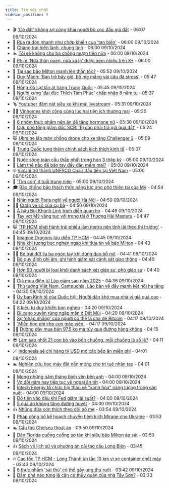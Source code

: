 ```yaml
---
title: Tim mới nhất
sidebar_position: 9
---
```


<!-- vnexpress-tin-moi-nhat:START -->
- 🎬 [&#39;Cò đất&#39; không sợ công khai người bỏ cọc đấu giá đất](https://vnexpress.net/co-dat-khong-so-cong-khai-nguoi-bo-coc-dau-gia-dat-4802026.html) - 06:07 09/10/2024
- 🐎 [Rùa ra đòn nhanh như chớp khiến cua &#39;tan biến&#39;](https://vnexpress.net/rua-ra-don-nhanh-nhu-chop-khien-cua-tan-bien-4801906.html) - 06:00 09/10/2024
- 🦍 [Chàng trai hiền lành, chung tình](https://vnexpress.net/chang-trai-hien-lanh-chung-tinh-4801883.html) - 06:00 09/10/2024
- 🏊 [Tôi sẽ không cho ba chồng mượn tiền nữa](https://vnexpress.net/toi-se-khong-cho-ba-chong-muon-tien-nua-4801871.html) - 06:00 09/10/2024
- 🎊 [Phim &#39;Nửa thân quen, nửa xa lạ&#39; được xem nhiều trên K+](https://vnexpress.net/phim-nua-than-quen-nua-xa-la-duoc-xem-nhieu-tren-k-4801902.html) - 06:00 09/10/2024
- 🎃 [Tại sao bão Milton mạnh lên thần tốc?](https://vnexpress.net/tai-sao-bao-milton-manh-len-than-toc-4802011.html) - 05:52 09/10/2024
- 🧰 [Duy Mạnh: &#39;Bạn trẻ bây giờ, bố mẹ mắng vài câu đã stress&#39;](https://vnexpress.net/duy-manh-ban-tre-bay-gio-bo-me-mang-vai-cau-da-stress-4800952.html) - 05:47 09/10/2024
- 🔭 [Hồng Đà Lạt lấn át hàng Trung Quốc](https://vnexpress.net/hong-da-lat-lan-at-hang-trung-quoc-4801557.html) - 05:45 09/10/2024
- 🫶 [Người xưng &#39;đại đức Thích Tâm Phúc&#39; chấp nhận 8 năm tù](https://vnexpress.net/nguoi-xung-dai-duc-thich-tam-phuc-chap-nhan-8-nam-tu-4802041.html) - 05:37 09/10/2024
- 🪜 [Youtuber đâm nát siêu xe khi mải livestream](https://vnexpress.net/youtuber-dam-nat-sieu-xe-khi-mai-livestream-4801704.html) - 05:31 09/10/2024
- 👨‍🏫 [Vinhomes khởi công cùng lúc hai tiện ích thương mại](https://vnexpress.net/vinhomes-khoi-cong-cung-luc-hai-tien-ich-thuong-mai-4802005.html) - 05:30 09/10/2024
- 🎊 [6 nhóm thực phẩm nên ăn để tăng hormone nữ](https://vnexpress.net/6-nhom-thuc-pham-nen-an-de-tang-hormone-nu-4801924.html) - 05:30 09/10/2024
- 🎊 [Cựu phó tổng giám đốc SCB: &#39;Bị cáo phải trả giá quá đắt&#39;](https://vnexpress.net/cuu-pho-tong-giam-doc-scb-bi-cao-phai-tra-gia-qua-dat-4802024.html) - 05:24 09/10/2024
- 😺 [Ukraine lắp màn chống drone cho xe tăng Challenger 2](https://vnexpress.net/ukraine-lap-man-chong-drone-cho-xe-tang-challenger-2-4801931.html) - 05:09 09/10/2024
- 🐘 [Trung Quốc tung thêm chính sách kích thích kinh tế](https://vnexpress.net/trung-quoc-tung-them-chinh-sach-kich-thich-kinh-te-4802012.html) - 05:07 09/10/2024
- 🌁 [Nước sông toàn cầu thấp nhất trong hơn 3 thập kỷ](https://vnexpress.net/nuoc-song-toan-cau-thap-nhat-trong-hon-3-thap-ky-4801574.html) - 05:00 09/10/2024
- 🐲 [Làm thế nào để bàn tay đầy đặn mềm mại?](https://vnexpress.net/lam-the-nao-de-ban-tay-day-dan-mem-mai-4801973.html) - 05:00 09/10/2024
- 🤓 [VinUni trở thành UNESCO Chair đầu tiên tại Việt Nam](https://vnexpress.net/vinuni-tro-thanh-unesco-chair-dau-tien-tai-viet-nam-4801969.html) - 05:00 09/10/2024
- 💪 [&#39;Tìm con&#39; ở tuổi trung niên](https://vnexpress.net/tim-con-o-tuoi-trung-nien-4801473.html) - 05:00 09/10/2024
- 🎓 [Bão chồng bão thách thức năng lực ứng phó thiên tai của Mỹ](https://vnexpress.net/bao-chong-bao-thach-thuc-nang-luc-ung-pho-thien-tai-cua-my-4801694.html) - 04:54 09/10/2024
- 🫣 [Nhìn người Paris nghĩ về người Hà Nội](https://vnexpress.net/nhin-nguoi-paris-nghi-ve-nguoi-ha-noi-4802031.html) - 04:50 09/10/2024
- 🧑‍💻 [Cướp vé số của cụ bà](https://vnexpress.net/cuop-ve-so-cua-cu-ba-4802001.html) - 04:50 09/10/2024
- 🐲 [Á hậu Bùi Khánh Linh trình diễn quan họ](https://vnexpress.net/a-hau-bui-khanh-linh-trinh-dien-quan-ho-4801900.html) - 04:49 09/10/2024
- 🌝 [Tay vợt Mỹ văng tục với trọng tài ở Thượng Hải Masters](https://vnexpress.net/tay-vot-my-vang-tuc-voi-trong-tai-o-thuong-hai-masters-4802002.html) - 04:47 09/10/2024
- 😺 [&#39;TP HCM phát hành trái phiếu làm metro nên tính lãi theo thị trường&#39;](https://vnexpress.net/tp-hcm-phat-hanh-trai-phieu-lam-metro-nen-tinh-lai-theo-thi-truong-4801753.html) - 04:45 09/10/2024
- 🐎 [Imagine Dragons lưu diễn TP HCM](https://vnexpress.net/imagine-dragons-luu-dien-tp-hcm-4801975.html) - 04:45 09/10/2024
- 🎡 [Nhà khí tượng học nghẹn ngào khi đưa tin về bão Milton](https://vnexpress.net/nha-khi-tuong-hoc-nghen-ngao-khi-dua-tin-ve-bao-milton-4801950.html) - 04:43 09/10/2024
- 👨‍🏫 [Bé trai đứt lìa ba ngón tay khi dùng dao bổ mít](https://vnexpress.net/be-trai-dut-lia-ba-ngon-tay-khi-dung-dao-bo-mit-4801874.html) - 04:41 09/10/2024
- 🦆 [Bỏ quy định ghi âm, ghi hình giám sát cảnh sát giao thông](https://vnexpress.net/bo-quy-dinh-ghi-am-ghi-hinh-giam-sat-canh-sat-giao-thong-4801994.html) - 04:40 09/10/2024
- 🚦 [Hơn 90 người bị loại khỏi danh sách xét giáo sư, phó giáo sư](https://vnexpress.net/hon-90-nguoi-bi-loai-khoi-danh-sach-xet-giao-su-pho-giao-su-4801974.html) - 04:40 09/10/2024
- 💫 [Giá mua điện từ Lào giảm sau năm 2025](https://vnexpress.net/gia-mua-dien-tu-lao-giam-sau-nam-2025-4801985.html) - 04:36 09/10/2024
- 🎉 [Thủ tướng Việt Nam, Campuchia, Lào bàn về đẩy mạnh kết nối hạ tầng](https://vnexpress.net/thu-tuong-viet-nam-campuchia-lao-ban-ve-day-manh-ket-noi-ha-tang-4801955.html) - 04:30 09/10/2024
- 🌋 [Ủy ban Kinh tế của Quốc hội: Người dân khó mua nhà vì giá quá cao](https://vnexpress.net/uy-ban-kinh-te-cua-quoc-hoi-nguoi-dan-kho-mua-nha-vi-gia-qua-cao-4801914.html) - 04:22 09/10/2024
- 🤖 [8 kiểu tư duy khiến bạn nghèo](https://vnexpress.net/8-kieu-tu-duy-khien-ban-ngheo-4801953.html) - 04:20 09/10/2024
- 🦏 [Đi cano xuyên rừng ngập mặn ở Đất Mũi](https://vnexpress.net/di-cano-xuyen-rung-ngap-man-o-dat-mui-4800625.html) - 04:20 09/10/2024
- 🦩 [Sự &#39;nhập nhằng&#39; của người có thể là cha đẻ Bitcoin](https://vnexpress.net/su-nhap-nhang-cua-nguoi-co-the-la-cha-de-bitcoin-4801938.html) - 04:17 09/10/2024
- 👺 [&#39;Miễn học phí cho con giáo viên&#39;](https://vnexpress.net/mien-hoc-phi-cho-con-giao-vien-4801972.html) - 04:17 09/10/2024
- 🧑‍🏫 [Đường dây mua bán 97,5 kg ma túy qua đường hàng không](https://vnexpress.net/duong-day-mua-ban-97-5-kg-ma-tuy-qua-duong-hang-khong-4801970.html) - 04:15 09/10/2024
- 😎 [Làm sao nhốt 21 con bò vào bốn chuồng, mỗi chuồng là số lẻ?](https://vnexpress.net/lam-sao-nhot-21-con-bo-vao-bon-chuong-moi-chuong-la-so-le-4801968.html) - 04:11 09/10/2024
- 🪄 [Indonesia sẽ chi hàng tỷ USD mở các bếp ăn miễn phí](https://vnexpress.net/indonesia-se-chi-hang-ty-usd-mo-cac-bep-an-mien-phi-4801650.html) - 04:01 09/10/2024
- 🏊 [Nghiên cứu học máy đặt nền móng cho trí tuệ nhân tạo](https://vnexpress.net/nghien-cuu-hoc-may-dat-nen-mong-cho-tri-tue-nhan-tao-4801855.html) - 04:01 09/10/2024
- 💃 [Mong những năm tháng bình yên bên anh](https://vnexpress.net/mong-nhung-nam-thang-binh-yen-ben-anh-4801884.html) - 04:00 09/10/2024
- 🦆 [Vợ đòi năm nay tiếp tục về ngoại ăn tết](https://vnexpress.net/vo-doi-nam-nay-tiep-tuc-ve-ngoai-an-tet-4801868.html) - 04:00 09/10/2024
- 🎊 [Intech Energy tổ chức hội thảo về &quot;xanh hóa&quot; năng lượng trong sản xuất](https://vnexpress.net/intech-energy-to-chuc-hoi-thao-ve-xanh-hoa-nang-luong-trong-san-xuat-4801949.html) - 04:00 09/10/2024
- 👺 [Đổ tiền vào đâu khi Fed giảm lãi suất?](https://vnexpress.net/do-tien-vao-dau-khi-fed-giam-lai-suat-4801936.html) - 04:00 09/10/2024
- 🎡 [5 quả ăn không tăng đường huyết](https://vnexpress.net/5-qua-an-khong-tang-duong-huyet-4801899.html) - 04:00 09/10/2024
- 👍 [Những đứa con thích theo dõi bố mẹ](https://vnexpress.net/nhung-dua-con-thich-theo-doi-bo-me-4801524.html) - 03:54 09/10/2024
- 🐎 [Pháp công bố kế hoạch chuyển tiêm kích Mirage cho Ukraine](https://vnexpress.net/phap-cong-bo-ke-hoach-chuyen-tiem-kich-mirage-cho-ukraine-4801912.html) - 03:53 09/10/2024
- 🏊 [Cầu thủ Chelsea thoát án](https://vnexpress.net/cau-thu-chelsea-thoat-an-4801840.html) - 03:50 09/10/2024
- 🦩 [Dân Florida cuống cuồng sơ tán khi siêu bão Milton áp sát](https://vnexpress.net/dan-florida-cuong-cuong-so-tan-khi-sieu-bao-milton-ap-sat-4801845.html) - 03:50 09/10/2024
- 👍 [Sách về lịch sử và phương án cải tạo cầu Long Biên](https://vnexpress.net/sach-ve-lich-su-va-phuong-an-cai-tao-cau-long-bien-4800803.html) - 03:45 09/10/2024
- 🔥 [Cao tốc TP HCM - Long Thành ùn tắc 10 km vì xe container chết máy](https://vnexpress.net/cao-toc-tp-hcm-long-thanh-un-tac-10-km-vi-xe-container-chet-may-4801962.html) - 03:43 09/10/2024
- 💄 [5 thực phẩm &#39;sát thủ&#39; có thể gây ung thư ruột](https://vnexpress.net/5-thuc-pham-sat-thu-co-the-gay-ung-thu-ruot-4801646.html) - 03:42 09/10/2024
- 🤡 [Đầm phá nào từng là căn cứ thủy quân của nhà Tây Sơn?](https://vnexpress.net/dam-pha-nao-tung-la-can-cu-thuy-quan-cua-nha-tay-son-4801233.html) - 03:33 09/10/2024<!-- vnexpress-tin-moi-nhat:END -->
